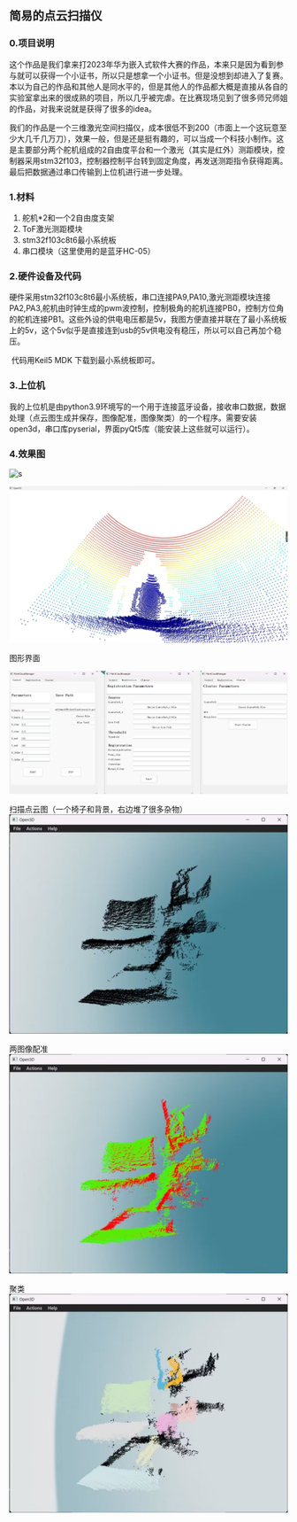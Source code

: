 ## 简易的点云扫描仪

### 0.项目说明

​	这个作品是我们拿来打2023年华为嵌入式软件大赛的作品，本来只是因为看到参与就可以获得一个小证书，所以只是想拿一个小证书。但是没想到却进入了复赛。本以为自己的作品和其他人是同水平的，但是其他人的作品都大概是直接从各自的实验室拿出来的很成熟的项目，所以几乎被完虐。在比赛现场见到了很多师兄师姐的作品，对我来说就是获得了很多的idea。

​	我们的作品是一个三维激光空间扫描仪，成本很低不到200（市面上一个这玩意至少大几千几万刀），效果一般，但是还是挺有趣的，可以当成一个科技小制作。这是主要部分两个舵机组成的2自由度平台和一个激光（其实是红外）测距模块，控制器采用stm32f103，控制器控制平台转到固定角度，再发送测距指令获得距离。最后把数据通过串口传输到上位机进行进一步处理。

### 1.材料

1. 舵机*2和一个2自由度支架
2. ToF激光测距模块
3. stm32f103c8t6最小系统板
4. 串口模块（这里使用的是蓝牙HC-05）

### 2.硬件设备及代码

​	硬件采用stm32f103c8t6最小系统板，串口连接PA9,PA10,激光测距模块连接PA2,PA3,舵机由时钟生成的pwm波控制，控制极角的舵机连接PB0，控制方位角的舵机连接PB1。这些外设的供电电压都是5v，我图方便直接并联在了最小系统板上的5v，这个5v似乎是直接连到usb的5v供电没有稳压，所以可以自己再加个稳压。

​	代码用Keil5 MDK 下载到最小系统板即可。

### 3.上位机

​	我的上位机是由python3.9环境写的一个用于连接蓝牙设备，接收串口数据，数据处理（点云图生成并保存，图像配准，图像聚类）的一个程序。需要安装open3d，串口库pyserial，界面pyQt5库（能安装上这些就可以运行）。

### 4.效果图

![s](images/image-202305实际场景1111536877.png)

![暖水壶点云图](images/IMG_7128(20231019-121845).JPG)

图形界面

![python实际场景](images/image-20230521111647789.png)

扫描点云图（一个椅子和背景，右边堆了很多杂物）
![扫描点云图](images/图片1.png)

两图像配准
![图像配准](images/图片2.png)

聚类
![聚类](images/图片3.png)

